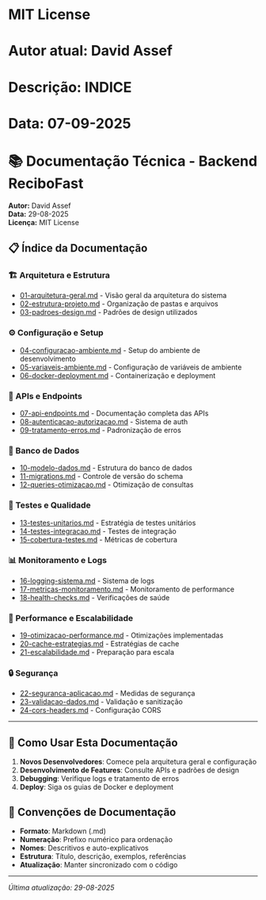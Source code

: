# MIT License
# Autor atual: David Assef
# Descrição: INDICE
# Data: 07-09-2025

# 📚 Documentação Técnica - Backend ReciboFast

**Autor:** David Assef  
**Data:** 29-08-2025  
**Licença:** MIT License  

## 📋 Índice da Documentação

### 🏗️ Arquitetura e Estrutura
- [01-arquitetura-geral.md](./01-arquitetura-geral.md) - Visão geral da arquitetura do sistema
- [02-estrutura-projeto.md](./02-estrutura-projeto.md) - Organização de pastas e arquivos
- [03-padroes-design.md](./03-padroes-design.md) - Padrões de design utilizados

### ⚙️ Configuração e Setup
- [04-configuracao-ambiente.md](./04-configuracao-ambiente.md) - Setup do ambiente de desenvolvimento
- [05-variaveis-ambiente.md](./05-variaveis-ambiente.md) - Configuração de variáveis de ambiente
- [06-docker-deployment.md](./06-docker-deployment.md) - Containerização e deployment

### 🔌 APIs e Endpoints
- [07-api-endpoints.md](./07-api-endpoints.md) - Documentação completa das APIs
- [08-autenticacao-autorizacao.md](./08-autenticacao-autorizacao.md) - Sistema de auth
- [09-tratamento-erros.md](./09-tratamento-erros.md) - Padronização de erros

### 💾 Banco de Dados
- [10-modelo-dados.md](./10-modelo-dados.md) - Estrutura do banco de dados
- [11-migrations.md](./11-migrations.md) - Controle de versão do schema
- [12-queries-otimizacao.md](./12-queries-otimizacao.md) - Otimização de consultas

### 🧪 Testes e Qualidade
- [13-testes-unitarios.md](./13-testes-unitarios.md) - Estratégia de testes unitários
- [14-testes-integracao.md](./14-testes-integracao.md) - Testes de integração
- [15-cobertura-testes.md](./15-cobertura-testes.md) - Métricas de cobertura

### 📊 Monitoramento e Logs
- [16-logging-sistema.md](./16-logging-sistema.md) - Sistema de logs
- [17-metricas-monitoramento.md](./17-metricas-monitoramento.md) - Monitoramento de performance
- [18-health-checks.md](./18-health-checks.md) - Verificações de saúde

### 🚀 Performance e Escalabilidade
- [19-otimizacao-performance.md](./19-otimizacao-performance.md) - Otimizações implementadas
- [20-cache-estrategias.md](./20-cache-estrategias.md) - Estratégias de cache
- [21-escalabilidade.md](./21-escalabilidade.md) - Preparação para escala

### 🔒 Segurança
- [22-seguranca-aplicacao.md](./22-seguranca-aplicacao.md) - Medidas de segurança
- [23-validacao-dados.md](./23-validacao-dados.md) - Validação e sanitização
- [24-cors-headers.md](./24-cors-headers.md) - Configuração CORS

---

## 🎯 Como Usar Esta Documentação

1. **Novos Desenvolvedores**: Comece pela arquitetura geral e configuração
2. **Desenvolvimento de Features**: Consulte APIs e padrões de design
3. **Debugging**: Verifique logs e tratamento de erros
4. **Deploy**: Siga os guias de Docker e deployment

## 📝 Convenções de Documentação

- **Formato**: Markdown (.md)
- **Numeração**: Prefixo numérico para ordenação
- **Nomes**: Descritivos e auto-explicativos
- **Estrutura**: Título, descrição, exemplos, referências
- **Atualização**: Manter sincronizado com o código

---

*Última atualização: 29-08-2025*